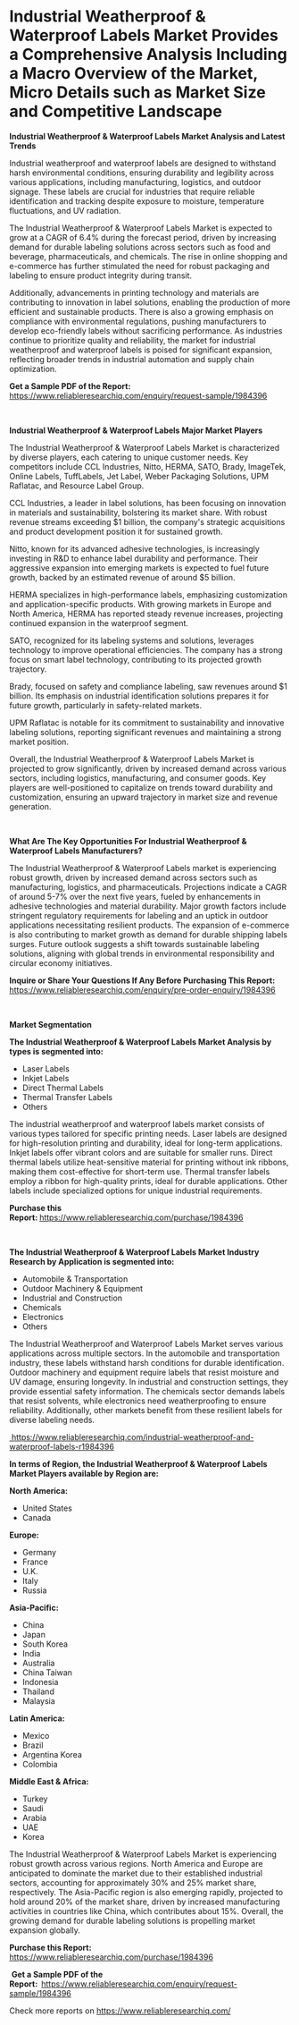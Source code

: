 <p><h1>Industrial Weatherproof & Waterproof Labels Market Provides a Comprehensive Analysis Including a Macro Overview of the Market, Micro Details such as Market Size and Competitive Landscape</h1></p><p><strong>Industrial Weatherproof & Waterproof Labels Market Analysis and Latest Trends</strong></p>
<p><p>Industrial weatherproof and waterproof labels are designed to withstand harsh environmental conditions, ensuring durability and legibility across various applications, including manufacturing, logistics, and outdoor signage. These labels are crucial for industries that require reliable identification and tracking despite exposure to moisture, temperature fluctuations, and UV radiation.</p><p>The Industrial Weatherproof & Waterproof Labels Market is expected to grow at a CAGR of 6.4% during the forecast period, driven by increasing demand for durable labeling solutions across sectors such as food and beverage, pharmaceuticals, and chemicals. The rise in online shopping and e-commerce has further stimulated the need for robust packaging and labeling to ensure product integrity during transit.</p><p>Additionally, advancements in printing technology and materials are contributing to innovation in label solutions, enabling the production of more efficient and sustainable products. There is also a growing emphasis on compliance with environmental regulations, pushing manufacturers to develop eco-friendly labels without sacrificing performance. As industries continue to prioritize quality and reliability, the market for industrial weatherproof and waterproof labels is poised for significant expansion, reflecting broader trends in industrial automation and supply chain optimization.</p></p>
<p><strong>Get a Sample PDF of the Report:&nbsp;</strong> <a href="https://www.reliableresearchiq.com/enquiry/request-sample/1984396?utm_campaign=3276&utm_medium=2&utm_source=Github&utm_content=ia&utm_term=08032025&utm_id=industrial-weatherproof-waterproof-labels">https://www.reliableresearchiq.com/enquiry/request-sample/1984396</a></p>
<p>&nbsp;</p>
<p><strong>Industrial Weatherproof & Waterproof Labels Major Market Players</strong></p>
<p><p>The Industrial Weatherproof & Waterproof Labels Market is characterized by diverse players, each catering to unique customer needs. Key competitors include CCL Industries, Nitto, HERMA, SATO, Brady, ImageTek, Online Labels, TuffLabels, Jet Label, Weber Packaging Solutions, UPM Raflatac, and Resource Label Group.</p><p>CCL Industries, a leader in label solutions, has been focusing on innovation in materials and sustainability, bolstering its market share. With robust revenue streams exceeding $1 billion, the company's strategic acquisitions and product development position it for sustained growth.</p><p>Nitto, known for its advanced adhesive technologies, is increasingly investing in R&D to enhance label durability and performance. Their aggressive expansion into emerging markets is expected to fuel future growth, backed by an estimated revenue of around $5 billion.</p><p>HERMA specializes in high-performance labels, emphasizing customization and application-specific products. With growing markets in Europe and North America, HERMA has reported steady revenue increases, projecting continued expansion in the waterproof segment.</p><p>SATO, recognized for its labeling systems and solutions, leverages technology to improve operational efficiencies. The company has a strong focus on smart label technology, contributing to its projected growth trajectory.</p><p>Brady, focused on safety and compliance labeling, saw revenues around $1 billion. Its emphasis on industrial identification solutions prepares it for future growth, particularly in safety-related markets.</p><p>UPM Raflatac is notable for its commitment to sustainability and innovative labeling solutions, reporting significant revenues and maintaining a strong market position.</p><p>Overall, the Industrial Weatherproof & Waterproof Labels Market is projected to grow significantly, driven by increased demand across various sectors, including logistics, manufacturing, and consumer goods. Key players are well-positioned to capitalize on trends toward durability and customization, ensuring an upward trajectory in market size and revenue generation.</p></p>
<p>&nbsp;</p>
<p><strong>What Are The Key Opportunities For Industrial Weatherproof & Waterproof Labels Manufacturers?</strong></p>
<p><p>The Industrial Weatherproof & Waterproof Labels market is experiencing robust growth, driven by increased demand across sectors such as manufacturing, logistics, and pharmaceuticals. Projections indicate a CAGR of around 5-7% over the next five years, fueled by enhancements in adhesive technologies and material durability. Major growth factors include stringent regulatory requirements for labeling and an uptick in outdoor applications necessitating resilient products. The expansion of e-commerce is also contributing to market growth as demand for durable shipping labels surges. Future outlook suggests a shift towards sustainable labeling solutions, aligning with global trends in environmental responsibility and circular economy initiatives.</p></p>
<p><strong>Inquire or Share Your Questions If Any Before Purchasing This Report:</strong> <a href="https://www.reliableresearchiq.com/enquiry/pre-order-enquiry/1984396?utm_campaign=3276&utm_medium=2&utm_source=Github&utm_content=ia&utm_term=08032025&utm_id=industrial-weatherproof-waterproof-labels">https://www.reliableresearchiq.com/enquiry/pre-order-enquiry/1984396</a></p>
<p>&nbsp;</p>
<p><strong>Market Segmentation</strong></p>
<p><strong>The Industrial Weatherproof & Waterproof Labels Market Analysis by types is segmented into:</strong></p>
<p><ul><li>Laser Labels</li><li>Inkjet Labels</li><li>Direct Thermal Labels</li><li>Thermal Transfer Labels</li><li>Others</li></ul></p>
<p><p>The industrial weatherproof and waterproof labels market consists of various types tailored for specific printing needs. Laser labels are designed for high-resolution printing and durability, ideal for long-term applications. Inkjet labels offer vibrant colors and are suitable for smaller runs. Direct thermal labels utilize heat-sensitive material for printing without ink ribbons, making them cost-effective for short-term use. Thermal transfer labels employ a ribbon for high-quality prints, ideal for durable applications. Other labels include specialized options for unique industrial requirements.</p></p>
<p><strong>Purchase this Report:&nbsp;</strong><a href="https://www.reliableresearchiq.com/purchase/1984396?utm_campaign=3276&utm_medium=2&utm_source=Github&utm_content=ia&utm_term=08032025&utm_id=industrial-weatherproof-waterproof-labels">https://www.reliableresearchiq.com/purchase/1984396</a></p>
<p>&nbsp;</p>
<p><strong>The Industrial Weatherproof & Waterproof Labels Market Industry Research by Application is segmented into:</strong></p>
<p><ul><li>Automobile & Transportation</li><li>Outdoor Machinery & Equipment</li><li>Industrial and Construction</li><li>Chemicals</li><li>Electronics</li><li>Others</li></ul></p>
<p><p>The Industrial Weatherproof and Waterproof Labels Market serves various applications across multiple sectors. In the automobile and transportation industry, these labels withstand harsh conditions for durable identification. Outdoor machinery and equipment require labels that resist moisture and UV damage, ensuring longevity. In industrial and construction settings, they provide essential safety information. The chemicals sector demands labels that resist solvents, while electronics need weatherproofing to ensure reliability. Additionally, other markets benefit from these resilient labels for diverse labeling needs.</p></p>
<p><a href="https://www.reliableresearchiq.com/industrial-weatherproof-and-waterproof-labels-r1984396?utm_campaign=3276&utm_medium=2&utm_source=Github&utm_content=ia&utm_term=08032025&utm_id=industrial-weatherproof-waterproof-labels">&nbsp;https://www.reliableresearchiq.com/industrial-weatherproof-and-waterproof-labels-r1984396</a></p>
<p><strong>In terms of Region, the Industrial Weatherproof & Waterproof Labels Market Players available by Region are:</strong></p>
<p>
    <p> <strong> North America: </strong>
        <ul>
            <li>United States</li>
            <li>Canada</li>
        </ul>
        </p> 
    <p> <strong> Europe: </strong>
        <ul>
            <li>Germany</li>
            <li>France</li>
            <li>U.K.</li>
            <li>Italy</li>
            <li>Russia</li>
        </ul>
        </p> 
    <p> <strong> Asia-Pacific: </strong>
        <ul>
            <li>China</li>
            <li>Japan</li>
            <li>South Korea</li>
            <li>India</li>
            <li>Australia</li>
            <li>China Taiwan</li>
            <li>Indonesia</li>
            <li>Thailand</li>
            <li>Malaysia</li>
        </ul>
        </p> 
    <p> <strong> Latin America: </strong>
        <ul>
            <li>Mexico</li>
            <li>Brazil</li>
            <li>Argentina Korea</li>
            <li>Colombia</li>
        </ul>
        </p> 
    <p> <strong> Middle East & Africa: </strong>
        <ul>
            <li>Turkey</li>
            <li>Saudi</li>
            <li>Arabia</li>
            <li>UAE</li>
            <li>Korea</li>
        </ul>
    </p>
    </p>
<p><p>The Industrial Weatherproof & Waterproof Labels Market is experiencing robust growth across various regions. North America and Europe are anticipated to dominate the market due to their established industrial sectors, accounting for approximately 30% and 25% market share, respectively. The Asia-Pacific region is also emerging rapidly, projected to hold around 20% of the market share, driven by increased manufacturing activities in countries like China, which contributes about 15%. Overall, the growing demand for durable labeling solutions is propelling market expansion globally.</p></p>
<p><strong>Purchase this Report: </strong><a href="https://www.reliableresearchiq.com/purchase/1984396?utm_campaign=3276&utm_medium=2&utm_source=Github&utm_content=ia&utm_term=08032025&utm_id=industrial-weatherproof-waterproof-labels">https://www.reliableresearchiq.com/purchase/1984396</a></p>
<p>&nbsp;<strong>Get a Sample PDF of the Report:&nbsp;&nbsp;</strong><a href="https://www.reliableresearchiq.com/enquiry/request-sample/1984396?utm_campaign=3276&utm_medium=2&utm_source=Github&utm_content=ia&utm_term=08032025&utm_id=industrial-weatherproof-waterproof-labels">https://www.reliableresearchiq.com/enquiry/request-sample/1984396</a></p>
<p><strong></strong></p>
<p>Check more reports on <a href="https://www.reliableresearchiq.com/?utm_campaign=3276&utm_medium=2&utm_source=Github&utm_content=ia&utm_term=08032025&utm_id=industrial-weatherproof-waterproof-labels">https://www.reliableresearchiq.com/</a></p>